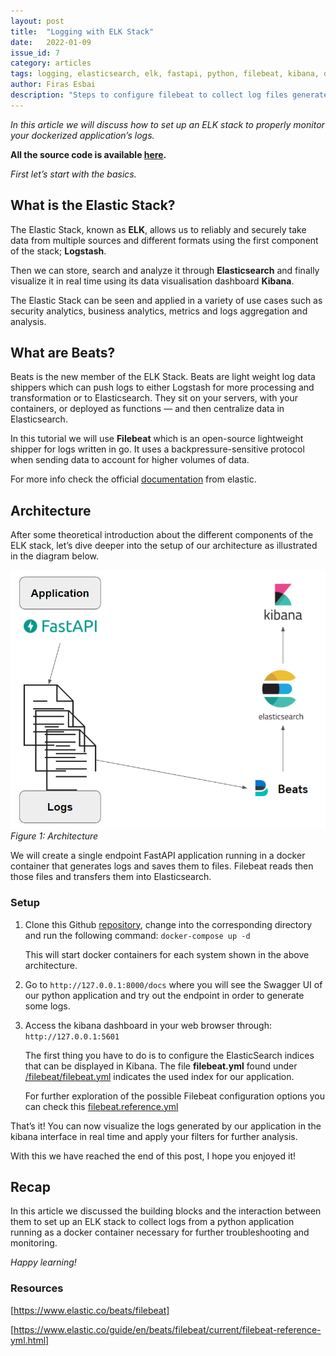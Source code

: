 ```yaml
---
layout: post
title:  "Logging with ELK Stack"
date:   2022-01-09
issue_id: 7
category: articles
tags: logging, elasticsearch, elk, fastapi, python, filebeat, kibana, docker
author: Firas Esbai
description: "Steps to configure filebeat to collect log files generated by python application running in docker container and saves them to elasticsearch"
---
```


*In this article we will discuss how to set up an ELK stack to properly monitor your dockerized application’s logs.* 

**All the source code is available [here].**

*First let’s start with the basics.*

## What is the Elastic Stack? ##

The Elastic Stack, known as **ELK**, allows us to reliably and securely take data from multiple sources and different formats using the first component of the stack; **Logstash**. 

Then we can store, search and analyze it through **Elasticsearch** and finally visualize it in real time using its data visualisation dashboard **Kibana**.   

The Elastic Stack can be seen and applied in a variety of use cases such as security analytics, business analytics, metrics and logs aggregation and analysis.  

## What are Beats? ##

Beats is the new member of the ELK Stack. Beats are light weight log data shippers which can push logs to either Logstash for more processing and transformation or to Elasticsearch.
They sit on your servers, with your containers, or deployed as functions — and then centralize data in Elasticsearch. 

In this tutorial we will use **Filebeat** which is an open-source lightweight shipper for logs written in go. 
It uses a backpressure-sensitive protocol when sending data to account for higher volumes of data.

For more info check the official [documentation] from elastic.  

## Architecture ##

After some theoretical introduction about the different components of the ELK stack, let’s dive deeper into the setup of our architecture as illustrated in the diagram below. 

![image](/assets/images/articles/5_logging_with_elk_stack.PNG)
<br />*Figure 1: Architecture*

We will create a single endpoint FastAPI application running in a docker container that generates logs and saves them to files. Filebeat reads then those files and transfers them into Elasticsearch. 

### Setup ### 

1. Clone this Github [repository], change into the corresponding directory and run the following command: `docker-compose up -d` 
    
   This will start docker containers for each system shown in the above architecture. 

2. Go to `http://127.0.0.1:8000/docs` where you will see the Swagger UI of our python application and try out  the endpoint in order to generate some logs. 

3. Access the kibana dashboard in your web browser through: `http://127.0.0.1:5601`
   
   The first thing you have to do is to configure the ElasticSearch indices that can be displayed in Kibana.
   The file **filebeat.yml** found under [/filebeat/filebeat.yml] indicates the used index for our application. 
   
   For further exploration of the possible Filebeat configuration options you can check this [filebeat.reference.yml] 


That’s it! You can now visualize the logs generated by our application in the kibana interface in real time and apply your filters for further analysis. 


With this we have reached the end of this post, I hope you enjoyed it! 

## Recap ## 

In this article we discussed the building blocks and the interaction between them to set up an ELK stack to collect logs from a python application running as a docker container necessary for further troubleshooting and monitoring.

*Happy learning!*

### Resources ###

[https://www.elastic.co/beats/filebeat]

[https://www.elastic.co/guide/en/beats/filebeat/current/filebeat-reference-yml.html]



[here]: https://github.com/firasesbai/fastapi-elk-stack-logging
[documentation]: https://www.elastic.co/beats/filebeat
[repository]: https://github.com/firasesbai/fastapi-elk-stack-logging
[/filebeat/filebeat.yml]: https://github.com/firasesbai/fastapi-elk-stack-logging/blob/main/filebeat/filebeat.yml
[filebeat.reference.yml]: https://www.elastic.co/guide/en/beats/filebeat/current/filebeat-reference-yml.html
[https://www.elastic.co/beats/filebeat]: https://www.elastic.co/beats/filebeat
[https://www.elastic.co/guide/en/beats/filebeat/current/filebeat-reference-yml.html]: https://www.elastic.co/guide/en/beats/filebeat/current/filebeat-reference-yml.html 